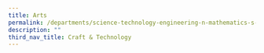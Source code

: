 ```yaml
---
title: Arts
permalink: /departments/science-technology-engineering-n-mathematics-s-t-e-m/craft-n-technology/art
description: ""
third_nav_title: Craft & Technology
---
```


